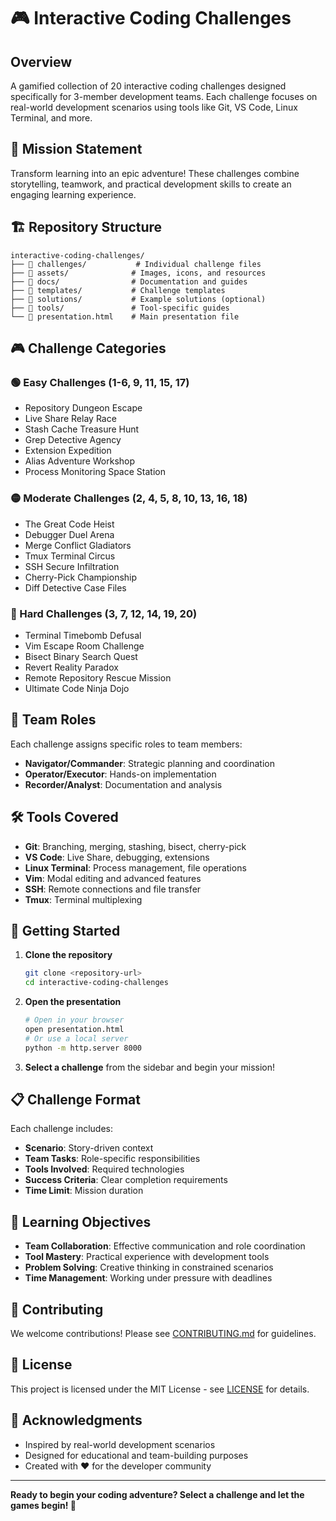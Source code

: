 # 🎮 Interactive Coding Challenges

## Overview

A gamified collection of 20 interactive coding challenges designed specifically for 3-member development teams. Each challenge focuses on real-world development scenarios using tools like Git, VS Code, Linux Terminal, and more.

## 🎯 Mission Statement

Transform learning into an epic adventure! These challenges combine storytelling, teamwork, and practical development skills to create an engaging learning experience.

## 🏗️ Repository Structure

```
interactive-coding-challenges/
├── 📁 challenges/           # Individual challenge files
├── 📁 assets/              # Images, icons, and resources
├── 📁 docs/                # Documentation and guides
├── 📁 templates/           # Challenge templates
├── 📁 solutions/           # Example solutions (optional)
├── 📁 tools/               # Tool-specific guides
└── 📄 presentation.html    # Main presentation file
```

## 🎮 Challenge Categories

### 🟢 Easy Challenges (1-6, 9, 11, 15, 17)

- Repository Dungeon Escape
- Live Share Relay Race
- Stash Cache Treasure Hunt
- Grep Detective Agency
- Extension Expedition
- Alias Adventure Workshop
- Process Monitoring Space Station

### 🟡 Moderate Challenges (2, 4, 5, 8, 10, 13, 16, 18)

- The Great Code Heist
- Debugger Duel Arena
- Merge Conflict Gladiators
- Tmux Terminal Circus
- SSH Secure Infiltration
- Cherry-Pick Championship
- Diff Detective Case Files

### 🔴 Hard Challenges (3, 7, 12, 14, 19, 20)

- Terminal Timebomb Defusal
- Vim Escape Room Challenge
- Bisect Binary Search Quest
- Revert Reality Paradox
- Remote Repository Rescue Mission
- Ultimate Code Ninja Dojo

## 👥 Team Roles

Each challenge assigns specific roles to team members:

- **Navigator/Commander**: Strategic planning and coordination
- **Operator/Executor**: Hands-on implementation
- **Recorder/Analyst**: Documentation and analysis

## 🛠️ Tools Covered

- **Git**: Branching, merging, stashing, bisect, cherry-pick
- **VS Code**: Live Share, debugging, extensions
- **Linux Terminal**: Process management, file operations
- **Vim**: Modal editing and advanced features
- **SSH**: Remote connections and file transfer
- **Tmux**: Terminal multiplexing

## 🚀 Getting Started

1. **Clone the repository**

   ```bash
   git clone <repository-url>
   cd interactive-coding-challenges
   ```

2. **Open the presentation**

   ```bash
   # Open in your browser
   open presentation.html
   # Or use a local server
   python -m http.server 8000
   ```

3. **Select a challenge** from the sidebar and begin your mission!

## 📋 Challenge Format

Each challenge includes:

- **Scenario**: Story-driven context
- **Team Tasks**: Role-specific responsibilities
- **Tools Involved**: Required technologies
- **Success Criteria**: Clear completion requirements
- **Time Limit**: Mission duration

## 🎯 Learning Objectives

- **Team Collaboration**: Effective communication and role coordination
- **Tool Mastery**: Practical experience with development tools
- **Problem Solving**: Creative thinking in constrained scenarios
- **Time Management**: Working under pressure with deadlines

## 🤝 Contributing

We welcome contributions! Please see [CONTRIBUTING.md](docs/CONTRIBUTING.md) for guidelines.

## 📄 License

This project is licensed under the MIT License - see [LICENSE](LICENSE) for details.

## 🙏 Acknowledgments

- Inspired by real-world development scenarios
- Designed for educational and team-building purposes
- Created with ❤️ for the developer community

---

**Ready to begin your coding adventure? Select a challenge and let the games begin! 🚀**
